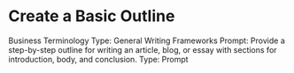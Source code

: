 # Create a Basic Outline

Business Terminology Type: General Writing Frameworks
Prompt: Provide a step-by-step outline for writing an article, blog, or essay with sections for introduction, body, and conclusion.
Type: Prompt
